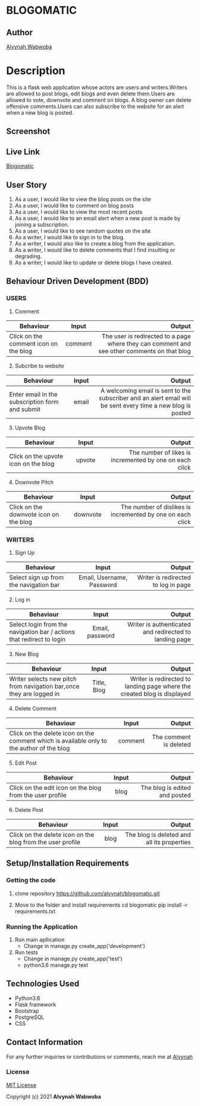 # BLOGOMATIC 

## Author
 [Alvynah Wabwoba](https://github.com/alvynah)


# Description
This is a flask web application whose actors are users and writers.Writers are allowed to post blogs, edit blogs and even delete them.Users are allowed to vote, downvote and comment on blogs. A blog owner can delete offensive comments.Users can also subscribe to the website for an alert when a new blog is posted.



## Screenshot

## Live Link
[Blogomatic](https://blogomatisized.herokuapp.com/)

## User Story

1. As a user, I would like to view the blog posts on the site
2. As a user, I would like to comment on blog posts
3. As a user, I would like to view the most recent posts
4. As a user, I would like to an email alert when a new post is made by joining a subscription.
5. As a user, I would like to see random quotes on the site 
6. As a writer, I would like to sign in to the blog.
7. As a writer, I would also like to create a blog from the application.
8. As a writer, I would like to delete comments that I find insulting or degrading.
9. As a writer, I would like to update or delete blogs I have created.

## Behaviour Driven Development (BDD)

### USERS

1. Comment

|Behaviour 	           |    Input 	                 |       Output          |
|----------------------------------------------|:-----------------------------------:|-----------------------------:|       
| Click on the comment icon on the blog   | comment| The user is redirected to a page where they can comment and see other comments on that blog  | 

2. Subcribe to website 

|Behaviour 	           |    Input 	                 |       Output          |
|----------------------------------------------|:-----------------------------------:|-----------------------------:|       
| Enter email in the subscription form and submit   | email| A welcoming email is sent to the subscriber and an alert email will be sent every time a new blog is posted  | 


3. Upvote Blog

|Behaviour 	           |    Input 	                 |       Output          |
|----------------------------------------------|:-----------------------------------:|-----------------------------:|       
| Click on the upvote icon on the blog   | upvote| The number of likes is incremented by one on each click  |  

4. Downvote Pitch

|Behaviour 	           |    Input 	                 |       Output          |
|----------------------------------------------|:-----------------------------------:|-----------------------------:|       
| Click on the downvote icon on the blog   | downvote| The number of dislikes is incremented by one on each click  |  


### WRITERS

1. Sign Up

|Behaviour 	           |    Input 	                 |       Output          |
|----------------------------------------------|:-----------------------------------:|-----------------------------:|       
| Select sign up from the navigation bar    | Email, Username, Password|   Writer is redirected to log in page   |  


2. Log in

|Behaviour 	           |    Input 	                 |       Output          |
|----------------------------------------------|:-----------------------------------:|-----------------------------:|       
| Select login from the navigation bar / actions that redirect to login    | Email, password |  Writer is authenticated and redirected to landing page|  


3. New Blog

|Behaviour 	           |    Input 	                 |       Output          |
|----------------------------------------------|:-----------------------------------:|-----------------------------:|       
| Writer selects new pitch from navigation bar,once they are logged in    | Title, Blog| Writer is redirected to landing page where the created blog is displayed   |  


4. Delete Comment

|Behaviour 	           |    Input 	                 |       Output          |
|----------------------------------------------|:-----------------------------------:|-----------------------------:|       
| Click on the delete icon on the comment which is available only to the author of the blog  | comment|  The comment is deleted   |  

5. Edit Post

|Behaviour 	           |    Input 	                 |       Output          |
|----------------------------------------------|:-----------------------------------:|-----------------------------:|       
| Click on the edit icon on the blog from the user profile   | blog| The blog is edited and posted   |  

6. Delete Post

|Behaviour 	           |    Input 	                 |       Output          |
|----------------------------------------------|:-----------------------------------:|-----------------------------:|       
| Click on the delete icon on the blog from the user profile   | blog| The blog is deleted and all its properties   |  





## Setup/Installation Requirements
### Getting the code
1. clone repository
    https://github.com/alvynah/blogomatic.git
    
2. Move to the folder and install requirements
    cd blogomatic
    pip install -r requirements.txt
### Running the Application
1. Run main apllication
   * Change in manage.py create_app('development')
2. Run tests
    * Change in manage.py create_app('test')
   * python3.6 manage.py test

## Technologies Used

* Python3.6
* Flask framework
* Bootstrap
* PostgreSQL
* CSS

## Contact Information
For any further inquiries or contributions or comments, reach me at [Alvynah](juvatalvynah@gmail.com)
### License
[MIT License](https://github.com/alvynah/blogomatic/blob/master/License)

Copyright (c) 2021 **Alvynah Wabwoba**
